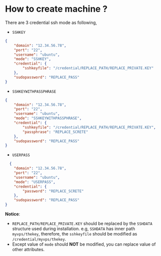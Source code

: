 # How to create machine ?

There are 3 credential ssh mode as following,
* `SSHKEY`
```json
{
    "domain": "12.34.56.78",
    "port": "22",
    "username": "ubuntu",
    "mode": "SSHKEY",
    "credential": {
        "sshkeyfile": "/credential/REPLACE_PATH/REPLACE_PRIVATE.KEY"
    },
    "sudopassword": "REPLACE_PASS"
}
```
* `SSHKEYWITHPASSPHRASE`
```json
{
    "domain": "12.34.56.78",
    "port": "22",
    "username": "ubuntu",
    "mode": "SSHKEYWITHPASSPHRASE",
    "credential": {
        "sshkeyfile": "/credential/REPLACE_PATH/REPLACE_PRIVATE.KEY",
        "passphrase": "REPLACE_SCRETE"
    },
    "sudopassword": "REPLACE_PASS"
}
```
* `USERPASS`
```json
  {
    "domain": "12.34.56.78",
    "port": "22",
    "username": "ubuntu",
    "mode": "USERPASS",
    "credential": {
        "password": "REPLACE_SCRETE"
    },
    "sudopassword": "REPLACE_PASS"
}
```

__Notice__:
* `REPLACE_PATH/REPLACE_PRIVATE.KEY` should be replaced by the `SSHDATA` structure used during installation. e.g, `SSHDATA` has inner path `myvps/thekey`, therefore, the `sshkeyfile` should be modified as `/credential/myvps/thekey`.
* Except value of `mode` should __NOT__ be modified, you can replace value of other attributes.
